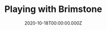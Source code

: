 ---
title: "Playing with Brimstone"
record_id: 34874948/vp8m7LSoo?autoplay=0&muted=0&loop=0
type: medal
date: 2020-10-18T00:00:00.000Z
collection: clips
---